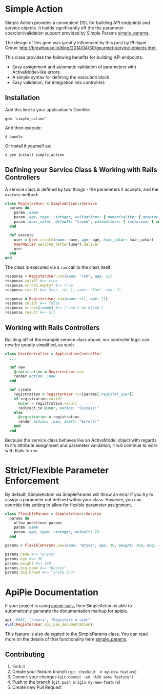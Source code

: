 # Simple Action

Simple Action provides a convenient DSL for building API endpoints and service objects.  It builds significantly off the the parameter coercion/validation support provided by Simple Params [simple_params](https://github.com/brycesenz/simple_params).

The design of this gem was greatly influenced by this post by Philippe Creux:
http://brewhouse.io/blog/2014/04/30/gourmet-service-objects.html

This class provides the following benefits for building API endpoints:
  * Easy assignment and automatic validation of parameters with ActiveModel-like errors.
  * A simple syntax for defining the execution block
  * Easy validation, for integration into controllers

## Installation

Add this line to your application's Gemfile:

    gem 'simple_action'

And then execute:

    $ bundle

Or install it yourself as:

    $ gem install simple_action

## Defining your Service Class & Working with Rails Controllers

A service class is defined by two things - the parameters it accepts, and the `execute` method:

```ruby
class RegisterUser < SimpleAction::Service
  params do
    param :name
    param :age, type: :integer, validations: { numericality: { greater_than_or_equal_to: 18 } }
    param :hair_color, default: "brown", validations: { inclusion: { in: ["brown", "red", "blonde", "white"] }}
  end

  def execute
    user = User.create(name: name, age: age, hair_color: hair_color)
    UserMailer.welcome_letter(user).deliver
    user
  end
end
```

The class is executed via a `run` call to the class itself:

```ruby
response = RegisterUser.run(name: "Tom", age: 21)
response.valid? #=> true
response.errors.empty? #=> true
response.result #=> User, id: 1, name: "Tom", age: 21

response = RegisterUser.run(name: nil, age: 21)
response.valid? #=> false
response.errors[:name] #=> ["can't be blank"]
response.result #=> nil
```

## Working with Rails Controllers

Building off of the example service class above, our controller logic can now be greatly simplified, as such

```ruby
class UserController < ApplicationController
  ...

  def new
    @registration = RegisterUser.new
    render action: :new
  end

  def create
    registration = RegisterUser.run(params[:register_user])
    if registration.valid?
      @user = registration.result
      redirect_to @user, notice: "Success!"
    else
      @registration = registration
      render action: :new, alert: "Errors!"
    end
  end
```

Because the service class behaves like an ActiveModel object with regards to it's attribute assignment and parameter validation, it will continue to work with Rails forms.


# Strict/Flexible Parameter Enforcement

By default, SimpleAction via SimpleParams will throw an error if you try to assign a parameter not defined within your class.  However, you can override this setting to allow for flexible parameter assignment.

```ruby
class FlexibleParams < SimpleAction::Service
  params do
    allow_undefined_params
    param :name
    param :age, type: :integer, default: 23
  end

params = FlexibleParams.new(name: "Bryce", age: 30, weight: 160, dog: { name: "Bailey", breed: "Shiba Inu" })

params.name #=> "Bryce"
params.age #=> 30
params.weight #=> 160
params.dog.name #=> "Bailey"
params.dog.breed #=> "Shiba Inu"
```

# ApiPie Documentation

If your project is using [apipie-rails](http://example.com/ "apipie-rails"),
then SimpleAction is able to automatically generate the documentation markup
for apipie.

```ruby
api :POST, '/users', "Registers a user"
eval(RegisterUser.api_pie_documentation)
```

This feature is also delegated to the SimpleParams class.  You can read more on the details of that functionality here [simple_params](https://github.com/brycesenz/simple_params).

## Contributing

1. Fork it
2. Create your feature branch (`git checkout -b my-new-feature`)
3. Commit your changes (`git commit -am 'Add some feature'`)
4. Push to the branch (`git push origin my-new-feature`)
5. Create new Pull Request
